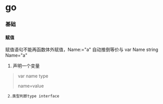 # go

### 基础

#### 赋值

赋值语句不能再函数体外赋值，Name:="a" 自动推倒等价与 var Name string Name="a"

1. 声明一个变量

> var name type
>
> name=value

     2.类型判断type interface

